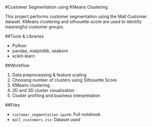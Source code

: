#Customer Segmentation using KMeans Clustering

This project performs customer segmentation using the Mall Customer dataset. KMeans clustering and silhouette score are used to identify meaningful customer groups.

##Tools & Libraries
- Python
- pandas, matplotlib, seaborn
- scikit-learn

##Workflow
1. Data preprocessing & feature scaling
2. Choosing number of clusters using Silhouette Score
3. KMeans clustering
4. 2D and 3D cluster visualization
5. Cluster profiling and business interpretation

##Files
- `customer_segmentation.ipynb`: Full notebook
- `mall_customers.csv`: Dataset used